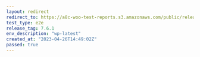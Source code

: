 ```yaml
---
layout: redirect
redirect_to: https://a8c-woo-test-reports.s3.amazonaws.com/public/release/7.6.1/wp-latest/e2e/index.html
test_type: e2e
release_tag: 7.6.1
env_description: "wp-latest"
created_at: "2023-04-26T14:49:02Z"
passed: true
---
```

